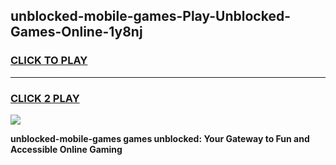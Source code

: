 
## unblocked-mobile-games-Play-Unblocked-Games-Online-1y8nj
<h3>
<a href="https://premium76.site?title=unblocked-mobile-games&ref=24A">CLICK TO PLAY</a></h3>
<hr>

<h3>
<a href="https://premium76.site?title=unblocked-mobile-games&ref=24A">CLICK 2 PLAY</a>
  
</h3>

<a href="https://premium76.site?title=unblocked-mobile-games&ref=24A"><img src="https://clearcache.store/games.png"></a>


**unblocked-mobile-games games unblocked: Your Gateway to Fun and Accessible Online Gaming**
